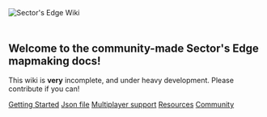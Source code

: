 <img src="/public/se-wiki-edit.png" alt="Sector's Edge Wiki"/>
<div style="justify-content: center; display: flex; margin-top:10px; font-size: 13px; margin-bottom: 40px">
</div>

## Welcome to the community-made Sector's Edge mapmaking docs!
This wiki is **very** incomplete, and under heavy development. Please contribute if you can!

[Getting Started](/index.md)
[Json file](/json.md)
[Multiplayer support](/multiplayer.md)
[Resources](/resources.md)
[Community](/community.md)